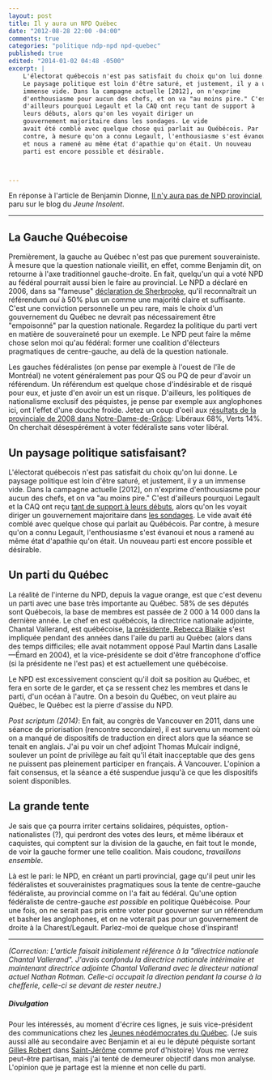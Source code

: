 ```yaml
---
layout: post
title: Il y aura un NPD Québec
date: "2012-08-28 22:00 -04:00"
comments: true
categories: "politique ndp-npd npd-quebec"
published: true
edited: "2014-01-02 04:48 -0500"
excerpt: |
    L'électorat québecois n'est pas satisfait du choix qu'on lui donne.
    Le paysage politique est loin d'être saturé, et justement, il y a un
    immense vide. Dans la campagne actuelle [2012], on n'exprime
    d'enthousiasme pour aucun des chefs, et on va "au moins pire." C'est
    d'ailleurs pourquoi Legault et la CAQ ont reçu tant de support à
    leurs débuts, alors qu'on les voyait diriger un
    gouvernement majoritaire dans les sondages. Le vide
    avait été comblé avec quelque chose qui parlait au Québécois. Par
    contre, à mesure qu'on a connu Legault, l'enthousiasme s'est évanoui
    et nous a ramené au même état d'apathie qu'on était. Un nouveau
    parti est encore possible et désirable.



---
```


En réponse à l'article de Benjamin Dionne,
[Il n'y aura pas de NPD provincial][ji-npd-qc], paru sur le
blog du *Jeune Insolent*.

---

La Gauche Québecoise
--------------------
Premièrement, la gauche au Québec n'est pas que purement
souverainiste. À mesure que la question nationale vieillit, en
effet, comme Benjamin dit, on retourne à l'axe traditionnel
gauche-droite. En fait, quelqu'un qui a voté NPD au fédéral
pourrait aussi bien le faire au provincial. Le NPD a déclaré en
2006, dans sa "fameuse" [déclaration de Sherbrooke], qu'il
reconnaîtrait un référendum *oui* à 50% plus un comme une majorité
claire et suffisante. C'est une conviction personnelle un peu rare,
mais le choix d'un gouvernement du Québec ne devrait pas
nécessairement être "empoisonné" par la question nationale.
Regardez la politique du parti vert en matière de souveraineté pour
un exemple. Le NPD peut faire la même chose selon moi qu'au
fédéral: former une coalition d'électeurs pragmatiques de
centre-gauche, au delà de la question nationale.

<!-- more -->

Les gauches fédéralistes (on pense par exemple à l'ouest de l'île de
Montréal) ne votent généralement pas pour QS ou PQ de peur d'avoir
un référendum. Un référendum est quelque chose d'indésirable et de
risqué pour eux, et juste d'en avoir un est un risque. D'ailleurs,
les politiques de nationalisme exclusif des péquistes, je pense par
exemple aux anglophones ici, ont l'effet d'une douche froide. Jetez
un coup d'oeil aux [résultats de la provinciale de 2008 dans
Notre-Dame-de-Grâce][NDG-assnat39]: Libéraux 68%, Verts 14%. On cherchait
désespérément à voter fédéraliste sans voter libéral.

Un paysage politique satisfaisant?
----------------------------------
L'électorat québecois n'est pas satisfait du choix qu'on lui donne.
Le paysage politique est loin d'être saturé, et justement, il y a
un immense vide. Dans la campagne actuelle \[2012], on n'exprime
d'enthousiasme pour aucun des chefs, et on va "au moins pire."
C'est d'ailleurs pourquoi Legault et la CAQ ont reçu
[tant de support à leurs débuts][CAQ-forte], alors qu'on les
voyait diriger un gouvernement
majoritaire dans [les sondages][CAQ-forte]. Le vide avait été comblé avec
quelque chose qui parlait au Québécois. Par contre, à mesure qu'on
a connu Legault, l'enthousiasme s'est évanoui et nous a ramené au
même état d'apathie qu'on était. Un nouveau parti est encore
possible et désirable.

Un parti du Québec
------------------
La réalité de l'interne du NPD, depuis la vague orange, est que
c'est devenu un parti avec une base très importante au Québec. 58% de
ses députés sont Québecois, la base de membres est passée de 2 000 à 14
000 dans la dernière année. Le chef en est québécois, la directrice
nationale adjointe, Chantal Vallerand,
est québécoise, [la présidente, Rebecca Blaikie][RBlaikie] s'est impliquée
pendant des années dans l'aile du parti au Québec (alors dans des temps
difficiles; elle avait notamment opposé Paul Martin dans Lasalle—Émard
en 2004), et la vice-présidente se doit d'être francophone d'office (si
la présidente ne l'est pas) et est actuellement une québécoise.

Le NPD est excessivement conscient qu'il doit sa position au
Québec, et fera en sorte de le garder, et ça se ressent chez les
membres et dans le parti, d'un océan à l'autre. On a besoin
du Québec, on veut plaire au Québec, le Québec est la pierre
d'assise du NPD.

*Post scriptum (2014)*: En fait, au congrès de Vancouver en 2011, dans
une séance de priorisation (rencontre secondaire), il est survenu un
moment où on a manqué de dispositifs de traduction en direct alors que
la séance se tenait en anglais. J'ai pu voir un chef adjoint Thomas
Mulcair indigné, soulever un point de privilège au fait qu'il était
inacceptable que des gens ne puissent pas pleinement participer en
français. À Vancouver. L'opinion a fait consensus, et la séance a été
suspendue jusqu'à ce que les dispositifs soient disponibles.

La grande tente
---------------
Je sais que ça pourra irriter certains solidaires, péquistes,
option-nationalistes (?), qui perdront des votes des leurs, et même
libéraux et caquistes, qui comptent sur la division de la gauche,
en fait tout le monde, de voir la gauche former une telle
coalition. Mais coudonc, *travaillons ensemble*.

Là est le pari: le NPD, en créant un parti provincial, gage qu'il
peut unir les fédéralistes et souverainistes pragmatiques sous la
tente de centre-gauche fédéraliste, au provincial comme on l'a fait au fédéral.
Qu'une option fédéraliste de centre-gauche *est possible* en politique Québécoise.
Pour une fois, on ne serait pas pris entre voter pour gouverner sur
un référendum et basher les anglophones, et on ne voterait pas pour
un gouvernement de droite à la Charest/Legault. Parlez-moi de
quelque chose d'inspirant!

* * *

*(Correction: L'article faisait initialement référence à la
"directrice nationale Chantal Vallerand". J'avais confondu
la directrice nationale intérimaire et
maintenant directrice adjointe Chantal Vallerand avec le directeur
national actuel Nathan Rotman. Celle-ci occupait la direction pendant
la course à la chefferie, celle-ci se devant de rester neutre.)*

##### Divulgation
Pour les intéressés, au moment d'écrire ces lignes, je suis
vice-président des communications chez
les [Jeunes néodémocrates du Québec](//jndq.ca). (Je suis aussi allé au
secondaire avec Benjamin et ai eu le député péquiste sortant
[Gilles Robert] dans [Saint-Jérôme][SJ-PED] comme prof d'histoire)
Vous me verrez peut-être partisan, mais j'ai tenté de demeurer
objectif dans mon analyse. L'opinion que je partage est la mienne
et non celle du parti.



[déclaration de Sherbrooke]: http://www.pierreducasse.ca/IMG/pdf/Declaration_Sherbrooke_ENG_V2.pdf
[Gilles Robert]: http://fr.wikipedia.org/wiki/Gilles_Robert
[ji-npd-qc]: http://jeuneinsolent.com/2012/08/28/il-ny-aura-pas-de-npd-provincial/
[SJ-PED]: http://fr.wikipedia.org/wiki/Saint-J%C3%A9r%C3%B4me_%28circonscription_provinciale%29
[NDG-assnat39]: http://fr.wikipedia.org/wiki/R%C3%A9sultats_%C3%A9lectoraux_de_Notre-Dame-de-Gr%C3%A2ce
[RBlaikie]: http://en.wikipedia.org/wiki/Rebecca_Blaikie
[CAQ-forte]: http://www.rcinet.ca/francais/archives/nouvelle/11_37_23_2011-12-16-p-deux-sondages-placent-la-coalition-pour-l-avenir-du-quebec-en-tete-de-sintentions-de-vote-p/
